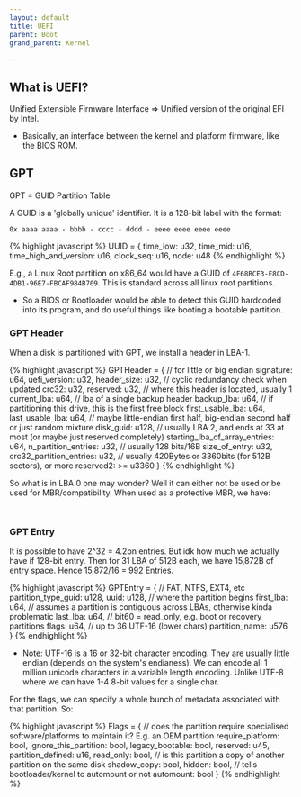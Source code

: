 ```yaml
---
layout: default
title: UEFI
parent: Boot
grand_parent: Kernel

---
```


## What is UEFI?

Unified Extensible Firmware Interface => Unified version of the original EFI by Intel.

- Basically, an interface between the kernel and platform firmware, like the BIOS ROM.

## GPT

GPT = GUID Partition Table

A GUID is a 'globally unique' identifier. It is a 128-bit label with the format:

```
0x aaaa aaaa - bbbb - cccc - dddd - eeee eeee eeee eeee
```

{% highlight javascript %}
UUID = {
    time_low: u32,
    time_mid: u16,
    time_high_and_version: u16,
    clock_seq: u16,
    node: u48
{% endhighlight %}

E.g., a Linux Root partition on x86_64 would have a GUID of `4F68BCE3-E8CD-4DB1-96E7-FBCAF984B709`. This is standard across all linux root partitions.

- So a BIOS or Bootloader would be able to detect this GUID hardcoded into its program, and do useful things like booting a bootable partition.

### GPT Header

When a disk is partitioned with GPT, we install a header in LBA-1.

{% highlight javascript %}
GPTHeader = {
    // for little or big endian
    signature: u64,
    uefi_version: u32,
    header_size: u32,
    // cyclic redundancy check when updated
    crc32: u32,
    reserved: u32,
    // where this header is located, usually 1
    current_lba: u64,
    // lba of a single backup header
    backup_lba: u64,
    // if partitioning this drive, this is the first free block
    first_usable_lba: u64,
    last_usable_lba: u64,
    // maybe little-endian first half, big-endian second half or just random mixture
    disk_guid: u128,
    // usually LBA 2, and ends at 33 at most (or maybe just reserved completely)
    starting_lba_of_array_entries: u64,
    n_partition_entries: u32,
    // usually 128 bits/16B
    size_of_entry: u32,
    crc32_partition_entries: u32,
    // usually 420Bytes or 3360bits (for 512B sectors), or more
    reserved2: >= u3360
}
{% endhighlight %}

So what is in LBA 0 one may wonder? Well it can either not be used or be used for MBR/compatibility. When used as a protective MBR, we have:

```


```

### GPT Entry

It is possible to have 2^32 = 4.2bn entries. But idk how much we actually have if 128-bit entry. Then for 31 LBA of 512B each, we have 15,872B of entry space. Hence 15,872/16 = 992 Entries.

{% highlight javascript %}
GPTEntry = {
    // FAT, NTFS, EXT4, etc
    partition_type_guid: u128,
    uuid: u128,
    // where the partition begins
    first_lba: u64,
    // assumes a partition is contiguous across LBAs, otherwise kinda problematic
    last_lba: u64,
    // bit60 = read_only, e.g. boot or recovery partitions
    flags: u64,
    // up to 36 UTF-16 (lower chars)
    partition_name: u576
}
{% endhighlight %}

- Note: UTF-16 is a 16 or 32-bit character encoding. They are usually little endian (depends on the system's endianess). We can encode all 1 million unicode characters in a variable length encoding. Unlike UTF-8 where we can have 1-4 8-bit values for a single char.

For the flags, we can specify a whole bunch of metadata associated with that partition. So:

{% highlight javascript %}
Flags = {
    // does the partition require specialised software/platforms to maintain it? E.g. an OEM partition
    require_platform: bool,
    ignore_this_partition: bool,
    legacy_bootable: bool,
    reserved: u45,
    partition_defined: u16,
    read_only: bool,
    // is this partition a copy of another partition on the same disk
    shadow_copy: bool,
    hidden: bool,
    // tells bootloader/kernel to automount or not
    automount: bool
}
{% endhighlight %}
